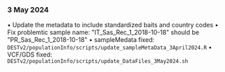 ### 3 May 2024
  • Update the metadata to include standardized baits and country codes
  • Fix problemtic sample name: "IT_Sas_Rec_1_2018-10-18" should be "PR_Sas_Rec_1_2018-10-18"
  • sampleMedata fixed: `DESTv2/populationInfo/scripts/update_sampleMetaData_3April2024.R`
  • VCF/GDS fixed: `DESTv2/populationInfo/scripts/update_DataFiles_3May2024.sh`

